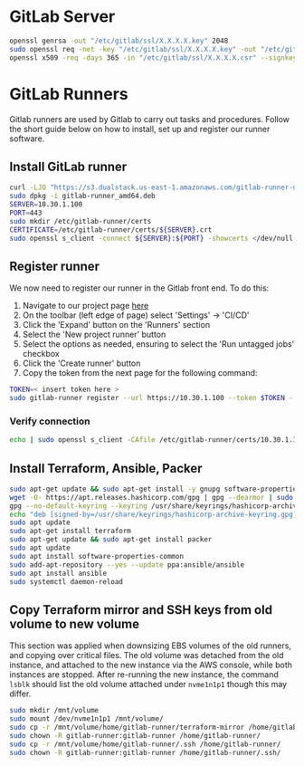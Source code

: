 <!-- GitLab Server -->
# GitLab Server

```bash
openssl genrsa -out "/etc/gitlab/ssl/X.X.X.X.key" 2048
sudo openssl req -net -key "/etc/gitlab/ssl/X.X.X.X.key" -out "/etc/gitlab/ssl/X.X.X.X.csr"
openssl x509 -req -days 365 -in "/etc/gitlab/ssl/X.X.X.X.csr" --signkey "/etc/gitlab/ssl/X.X.X.X.key" -out "/etc/gitlab/ssl/X.X.X.X.crt" -extfile <(printf "subjectAltName=IP:X.X.X.X")
```

<!-- GitLab Runners -->
# GitLab Runners
Gitlab runners are used by Gitlab to carry out tasks and procedures. Follow the short guide below on how to install, set up and register our runner software.

## Install GitLab runner
```bash
curl -LJO "https://s3.dualstack.us-east-1.amazonaws.com/gitlab-runner-downloads/latest/deb/gitlab-runner_amd64.deb"
sudo dpkg -i gitlab-runner_amd64.deb
SERVER=10.30.1.100
PORT=443
sudo mkdir /etc/gitlab-runner/certs
CERTIFICATE=/etc/gitlab-runner/certs/${SERVER}.crt
sudo openssl s_client -connect ${SERVER}:${PORT} -showcerts </dev/null 2>/dev/null | sed -e '/-----BEGIN/,/-----END/!d' | sudo tee "$CERTIFICATE" >/dev/null
```

## Register runner
We now need to register our runner in the Gitlab front end. To do this:
1. Navigate to our project page [here](https://10.30.1.100/foundation/terraform)
2. On the toolbar (left edge of page) select 'Settings' -> 'CI/CD'
3. Click the 'Expand' button on the 'Runners' section
4. Select the 'New project runner' button
5. Select the options as needed, ensuring to select the 'Run untagged jobs' checkbox
6. Click the 'Create runner' button
7. Copy the token from the next page for the following command:
```bash
TOKEN=< insert token here >
sudo gitlab-runner register --url https://10.30.1.100 --token $TOKEN --tls-ca-file="$CERTIFICATE"
```
### Verify connection
```bash
echo | sudo openssl s_client -CAfile /etc/gitlab-runner/certs/10.30.1.100.crt -connect 10.30.1.100:443 -servername 10.30.1.100
```

## Install Terraform, Ansible, Packer
```bash
sudo apt-get update && sudo apt-get install -y gnupg software-properties-common
wget -O- https://apt.releases.hashicorp.com/gpg | gpg --dearmor | sudo tee /usr/share/keyrings/hashicorp-archive-keyring.gpg > /dev/null
gpg --no-default-keyring --keyring /usr/share/keyrings/hashicorp-archive-keyring.gpg --fingerprint
echo "deb [signed-by=/usr/share/keyrings/hashicorp-archive-keyring.gpg] https://apt.releases.hashicorp.com $(lsb_release -cs) main" | sudo tee /etc/apt/sources.list.d/hashicorp.list
sudo apt update
sudo apt-get install terraform
sudo apt-get update && sudo apt-get install packer
sudo apt update
sudo apt install software-properties-common
sudo add-apt-repository --yes --update ppa:ansible/ansible
sudo apt install ansible
sudo systemctl daemon-reload
```

## Copy Terraform mirror and SSH keys from old volume to new volume
This section was applied when downsizing EBS volumes of the old runners, and copying over critical files. The old volume was detached from the old instance, and attached to the new instance via the AWS console, while both instances are stopped. After re-running the new instance, the command `lsblk` should list the old volume attached under `nvme1n1p1` though this may differ.
```bash
sudo mkdir /mnt/volume
sudo mount /dev/nvme1n1p1 /mnt/volume/
sudo cp -r /mnt/volume/home/gitlab-runner/terraform-mirror /home/gitlab-runner/
sudo chown -R gitlab-runner:gitlab-runner /home/gitlab-runner/
sudo cp -r /mnt/volume/home/gitlab-runner/.ssh /home/gitlab-runner/
sudo chown -R gitlab-runner:gitlab-runner /home/gitlab-runner/.ssh/
```